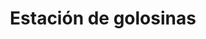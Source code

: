 ---
title: "Estación de golosinas"
url: /ciudad-autonoma-de-buenos-aires/estacion-de-golosinas/
shop: confitería
---